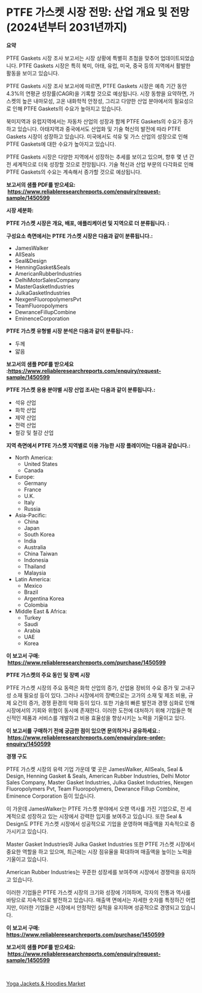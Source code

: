 <p><h1>PTFE 가스켓 시장 전망: 산업 개요 및 전망 (2024년부터 2031년까지)</h1></p><p><strong>요약</strong></p>
<p><p>PTFE Gaskets 시장 조사 보고서는 시장 상황에 특별히 초첨을 맞추어 업데이트되었습니다. PTFE Gaskets 시장은 특히 북미, 아태, 유럽, 미국, 중국 등의 지역에서 활발한 활동을 보이고 있습니다.</p><p>PTFE Gaskets 시장 조사 보고서에 따르면, PTFE Gaskets 시장은 예측 기간 동안 4.3%의 연평균 성장률(CAGR)을 기록할 것으로 예상됩니다. 시장 동향을 요약하면, 가스켓의 높은 내마모성, 고온 내화학적 안정성, 그리고 다양한 산업 분야에서의 필요성으로 인해 PTFE Gaskets의 수요가 높아지고 있습니다.</p><p>북미지역과 유럽지역에서는 자동차 산업의 성장과 함께 PTFE Gaskets의 수요가 증가하고 있습니다. 아태지역과 중국에서도 산업화 및 기술 혁신의 발전에 따라 PTFE Gaskets 시장이 성장하고 있습니다. 미국에서도 석유 및 가스 산업의 성장으로 인해 PTFE Gaskets에 대한 수요가 높아지고 있습니다.</p><p>PTFE Gaskets 시장은 다양한 지역에서 성장하는 추세를 보이고 있으며, 향후 몇 년 간 전 세계적으로 더욱 성장할 것으로 전망됩니다. 기술 혁신과 산업 부문의 다각화로 인해 PTFE Gaskets의 수요는 계속해서 증가할 것으로 예상됩니다.</p></p>
<p><strong>보고서의 샘플 PDF를 받으세요: &nbsp;<a href="https://www.reliableresearchreports.com/enquiry/request-sample/1450599">https://www.reliableresearchreports.com/enquiry/request-sample/1450599</a></strong></p>
<p><strong>시장 세분화:</strong></p>
<p><strong> PTFE 가스켓 시장은 개요, 배포, 애플리케이션 및 지역으로 더 분류됩니다. :</strong></p>
<p><strong>구성요소 측면에서는 PTFE 가스켓 시장은 다음과 같이 분류됩니다.:</strong></p>
<p><ul><li>JamesWalker</li><li>AllSeals</li><li>Seal&Design</li><li>HenningGasket&Seals</li><li>AmericanRubberIndustries</li><li>DelhiMotorSalesCompany</li><li>MasterGasketIndustries</li><li>JulkaGasketIndustries</li><li>NexgenFluoropolymersPvt</li><li>TeamFluoropolymers</li><li>DewranceFillupCombine</li><li>EminenceCorporation</li></ul></p>
<p><strong> PTFE 가스켓 유형별 시장 분석은 다음과 같이 분류됩니다.:</strong></p>
<p><ul><li>두께</li><li>얇음</li></ul></p>
<p><strong>보고서의 샘플 PDF를 받으세요 :<a href="https://www.reliableresearchreports.com/enquiry/request-sample/1450599">https://www.reliableresearchreports.com/enquiry/request-sample/1450599</a></strong></p>
<p><strong> PTFE 가스켓 응용 분야별 시장 산업 조사는 다음과 같이 분류됩니다.:</strong></p>
<p><ul><li>석유 산업</li><li>화학 산업</li><li>제약 산업</li><li>전력 산업</li><li>철강 및 철강 산업</li></ul></p>
<p><strong>지역 측면에서 PTFE 가스켓 지역별로 이용 가능한 시장 플레이어는 다음과 같습니다.:</strong></p>
<p><ul>
    <li>
        North America:
        <ul>
            <li>United States</li>
            <li>Canada</li>
        </ul>
    </li>
    <li>
        Europe:
        <ul>
            <li>Germany</li>
            <li>France</li>
            <li>U.K.</li>
            <li>Italy</li>
            <li>Russia</li>
        </ul>
    </li>
    <li>
        Asia-Pacific:
        <ul>
            <li>China</li>
            <li>Japan</li>
            <li>South Korea</li>
            <li>India</li>
            <li>Australia</li>
            <li>China Taiwan</li>
            <li>Indonesia</li>
            <li>Thailand</li>
            <li>Malaysia</li>
        </ul>
    </li>
    <li>
        Latin America:
        <ul>
            <li>Mexico</li>
            <li>Brazil</li>
            <li>Argentina Korea</li>
            <li>Colombia</li>
        </ul>
    </li>
    <li>
        Middle East & Africa:
        <ul>
            <li>Turkey</li>
            <li>Saudi</li>
            <li>Arabia</li>
            <li>UAE</li>
            <li>Korea</li>
        </ul>
    </li>
    </ul></p>
<p><strong>이 보고서 구매: &nbsp;<a href="https://www.reliableresearchreports.com/purchase/1450599">https://www.reliableresearchreports.com/purchase/1450599</a></strong></p>
<p><strong>PTFE 가스켓의 주요 동인 및 장벽 시장</strong></p>
<p><p>PTFE 가스켓 시장의 주요 동력은 화학 산업의 증가, 산업용 장비의 수요 증가 및 고내구성 소재 필요성 등이 있다. 그러나 시장에서의 장벽으로는 고가의 소재 및 제조 비용, 규제 요건의 증가, 경쟁 환경의 악화 등이 있다. 또한 기술의 빠른 발전과 경쟁 심화로 인해 시장에서의 기회와 위협이 동시에 존재한다. 이러한 도전에 대처하기 위해 기업들은 혁신적인 제품과 서비스를 개발하고 비용 효율성을 향상시키는 노력을 기울이고 있다.</p></p>
<p><strong>이 보고서를 구매하기 전에 궁금한 점이 있으면 문의하거나 공유하세요.: &nbsp;<a href="https://www.reliableresearchreports.com/enquiry/pre-order-enquiry/1450599">https://www.reliableresearchreports.com/enquiry/pre-order-enquiry/1450599</a></strong></p>
<p><strong>경쟁 구도</strong></p>
<p><p>PTFE 가스켓 시장의 유력 기업 가운데 몇 곳은 JamesWalker, AllSeals, Seal & Design, Henning Gasket & Seals, American Rubber Industries, Delhi Motor Sales Company, Master Gasket Industries, Julka Gasket Industries, Nexgen Fluoropolymers Pvt, Team Fluoropolymers, Dewrance Fillup Combine, Eminence Corporation 등이 있습니다.</p><p>이 가운데 JamesWalker는 PTFE 가스켓 분야에서 오랜 역사를 가진 기업으로, 전 세계적으로 성장하고 있는 시장에서 강력한 입지를 보여주고 있습니다. 또한 Seal & Design도 PTFE 가스켓 시장에서 성공적으로 기업을 운영하며 매출액을 지속적으로 증가시키고 있습니다.</p><p>Master Gasket Industries와 Julka Gasket Industries 또한 PTFE 가스켓 시장에서 중요한 역할을 하고 있으며, 최근에는 시장 점유율을 확대하며 매출액을 높이는 노력을 기울이고 있습니다. </p><p>American Rubber Industries는 꾸준한 성장세를 보여주며 시장에서 경쟁력을 유지하고 있습니다. </p><p>이러한 기업들은 PTFE 가스켓 시장의 크기와 성장에 기여하며, 각자의 전통과 역사를 바탕으로 지속적으로 발전하고 있습니다. 매출액 면에서는 자세한 숫자를 특정하긴 어렵지만, 이러한 기업들은 시장에서 안정적인 실적을 유지하며 성공적으로 경영되고 있습니다.</p></p>
<p><strong>이 보고서 구매: &nbsp; <a href="https://www.reliableresearchreports.com/purchase/1450599">https://www.reliableresearchreports.com/purchase/1450599</a></strong></p>
<p><strong>보고서의 샘플 PDF를 받으세요: &nbsp;<a href="https://www.reliableresearchreports.com/enquiry/request-sample/1450599">https://www.reliableresearchreports.com/enquiry/request-sample/1450599</a></strong><strong></strong></p>
<p>&nbsp;</p>
<p><p><a href="https://github.com/Glendatilghmankmgz0rbhwpy/Market-Research-Report-List-1/blob/main/yoga-jackets-hoodies-market.md">Yoga Jackets & Hoodies Market</a></p></p>
